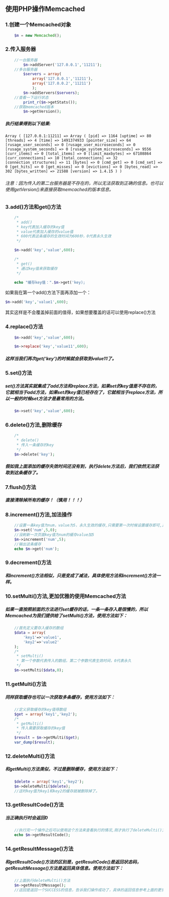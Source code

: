 ## 使用PHP操作Memcached
### 1.创建一个Memcached对象
```php
	$m = new Memcached();
```
### 2.传入服务器
```php
	//一台服务器
		$m->addServer('127.0.0.1','11211');
	//多台服务器
		$servers = array(
    		array('127.0.0.1','11211'),
    		array('127.0.0.2','11211')
    		);
		$m->addServers($servers);
	//查看一下运行状态
		print_r($m->getStats());
	//获取memcached版本
	    $m->getVersion();
```
##### 执行结果得到以下结果:
```
Array ( [127.0.0.1:11211] => Array ( [pid] => 1164 [uptime] => 80 [threads] => 4 [time] => 1491374933 [pointer_size] => 64 [rusage_user_seconds] => 0 [rusage_user_microseconds] => 0 [rusage_system_seconds] => 0 [rusage_system_microseconds] => 9556 [curr_items] => 0 [total_items] => 0 [limit_maxbytes] => 67108864 [curr_connections] => 10 [total_connections] => 32 [connection_structures] => 11 [bytes] => 0 [cmd_get] => 0 [cmd_set] => 0 [get_hits] => 0 [get_misses] => 0 [evictions] => 0 [bytes_read] => 302 [bytes_written] => 21588 [version] => 1.4.15 ) )
```
###### 注意：因为传入的第二台服务器是不存在的，所以无法获取到正确的信息。也可以使用getVersion()来直接获取memcached的版本信息。
### 3.add()方法和get()方法
```php
	/*
	 * add()
	 * key代表加入缓存的key值
	 * value代表加入缓存的value值
	 * 600代表这条缓存的生效时间为600秒，0代表永久生效
	 */

	$m->add('key','value',600);

	/*
	 * get()
	 * 通过key值来获取缓存
	 */

 	echo "缓存key值：".$m->get('key);
```


如果我在第一个add()方法下面再添加一个：
```php
$m->add('key','value1',600);
```
其实这样是不会覆盖掉前面的值得，如果想要覆盖的话可以使用replace()方法
### 4.replace()方法
```php
	$m->add('key','value',600);

	$m->replace('key','value11',600);
```
##### 这样当我们再次get(‘key’)的时候就会获取到value11了。
### 5.set()方法
##### set()方法其实就集成了add方法和replace方法，如果set的key值是不存在的，它就相当于add方法，如果set的key值已经存在了，它就相当于replace方法，所以一般的时候set方法才是最常用的方法。
```php
	$m->set('key','value',600);
```
### 6.delete()方法,删除缓存
```php
	/*
	 * delete()
	 * 传入一条缓存的key
	 */
	$m->delete('key');
```
##### 假如我上面添加的缓存失效时间还没有到，执行delete方法后，我们依然无法获取到这条缓存了。
### 7.flush()方法
##### **直接清除掉所有的缓存！（慎用！！！）**
### 8.increment()方法,加法操作
```php
	//设置一条key值为num，value为5，永久生效的缓存,只需要第一次时候设置缓存即可,之后每次访问缓存值都会递增
	$m->set('num',5,0);
	//没刷新一次页面key值为num的缓存value加5
	$m->increment('num',5);
	//输出这条缓存
	echo $m->get('num');
```
### 9.decrement()方法
##### **和increment()方法相似，只是变成了减法，具体使用方法和increment()方法一样。**


### 10.setMulti()方法,更加优雅的使用Memcached方法
##### 如果一直按照前面的方法进行set缓存的话，一条一条存入是很慢的，所以Memcached为我们提供给了setMulti()方法，使用方法如下：
```php
	//首先定义要存入缓存的数组
	$data = array(
		'key1'=>'value1',
		'key2'=>'value2'
	);
	/*
	 * setMulti()
	 * 第一个参数代表传入的数组，第二个参数代表生效时间，0代表永久
	 */
	$m->setMulti($data,0);
```
### 11.getMulti()方法
##### 同样获取缓存也可以一次获取多条缓存，使用方法如下：
```php
	//定义获取缓存的key值得数组
	$get = array('key1','key2');
	/*
	 * getMulti()
	 * 传入需要获取缓存的key值
	 */
	$result = $m->getMulti($get);
	var_dump($result);
```
### 12.deleteMulti()方法
##### 和getMulti()方法类似，不过是删除缓存，使用方法如下：
```php
	$delete = array('key1','key2');
	$m->deleteMulti($delete);
	//这时key值为key1和key2的缓存就被删除掉了。
```

### 13.getResultCode()方法
##### 当正确执行时会返回0
```php
	//执行完一个操作之后可以使用这个方法来查看执行的情况,刚才执行了deleteMulti()方法，这时候可以使用getResultCode()方法来查看操作是否成功
	echo $m->getResultCode();
```
### 14.getResultMessage()方法
##### 和getResultCode()方法的区别是，getResultCode()是返回状态码，getResultMessage()方法是返回具体信息。使用方法如下：
```php
	//上面执行deleteMulti()方法
	$m->getResultMessage();
	//这回是返回一个SUCCESS的信息，告诉我们操作成功了，具体的返回信息参考上面的更多状态码链接！
```
